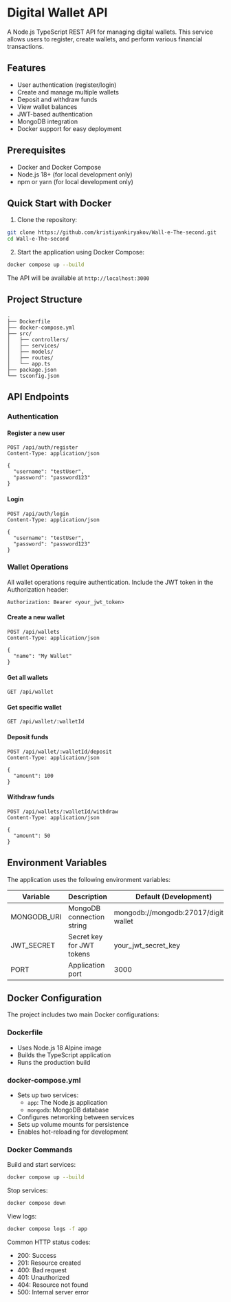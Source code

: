 # Digital Wallet API

A Node.js TypeScript REST API for managing digital wallets. This service allows users to register, create wallets, and perform various financial transactions.

## Features

- User authentication (register/login)
- Create and manage multiple wallets
- Deposit and withdraw funds
- View wallet balances
- JWT-based authentication
- MongoDB integration
- Docker support for easy deployment

## Prerequisites

- Docker and Docker Compose
- Node.js 18+ (for local development only)
- npm or yarn (for local development only)

## Quick Start with Docker

1. Clone the repository:
```bash
git clone https://github.com/kristiyankiryakov/Wall-e-The-second.git
cd Wall-e-The-second
```

<!-- 2. Create a `.env` file in the root directory:
```env
JWT_SECRET=your_jwt_secret_key
PORT=3000
``` -->

2. Start the application using Docker Compose:
```bash
docker compose up --build
```

The API will be available at `http://localhost:3000`

<!-- ## Local Development

1. Install dependencies:
```bash
npm install
```

2. Start MongoDB locally or update the MONGODB_URI in the /config/index.ts

3. Run in development mode:
```bash
npm run dev
``` -->

## Project Structure

```
.
├── Dockerfile
├── docker-compose.yml
├── src/
│   ├── controllers/
│   ├── services/
│   ├── models/
│   ├── routes/
│   └── app.ts
├── package.json
└── tsconfig.json
```

## API Endpoints

### Authentication

#### Register a new user
```http
POST /api/auth/register
Content-Type: application/json

{
  "username": "testUser",
  "password": "password123"
}
```

#### Login
```http
POST /api/auth/login
Content-Type: application/json

{
  "username": "testUser",
  "password": "password123"
}
```

### Wallet Operations

All wallet operations require authentication. Include the JWT token in the Authorization header:
```http
Authorization: Bearer <your_jwt_token>
```

#### Create a new wallet
```http
POST /api/wallets
Content-Type: application/json

{
  "name": "My Wallet"
}
```

#### Get all wallets
```http
GET /api/wallet
```

#### Get specific wallet
```http
GET /api/wallet/:walletId
```

#### Deposit funds
```http
POST /api/wallet/:walletId/deposit
Content-Type: application/json

{
  "amount": 100
}
```

#### Withdraw funds
```http
POST /api/wallets/:walletId/withdraw
Content-Type: application/json

{
  "amount": 50
}
```

## Environment Variables

The application uses the following environment variables:

| Variable | Description | Default (Development) |
|----------|-------------|----------------------|
| MONGODB_URI | MongoDB connection string | mongodb://mongodb:27017/digital-wallet |
| JWT_SECRET | Secret key for JWT tokens | your_jwt_secret_key |
| PORT | Application port | 3000 |

## Docker Configuration

The project includes two main Docker configurations:

### Dockerfile
- Uses Node.js 18 Alpine image
- Builds the TypeScript application
- Runs the production build

### docker-compose.yml
- Sets up two services:
  - `app`: The Node.js application
  - `mongodb`: MongoDB database
- Configures networking between services
- Sets up volume mounts for persistence
- Enables hot-reloading for development

### Docker Commands

Build and start services:
```bash
docker compose up --build
```

Stop services:
```bash
docker compose down
```

View logs:
```bash
docker compose logs -f app
```

Common HTTP status codes:
- 200: Success
- 201: Resource created
- 400: Bad request
- 401: Unauthorized
- 404: Resource not found
- 500: Internal server error


